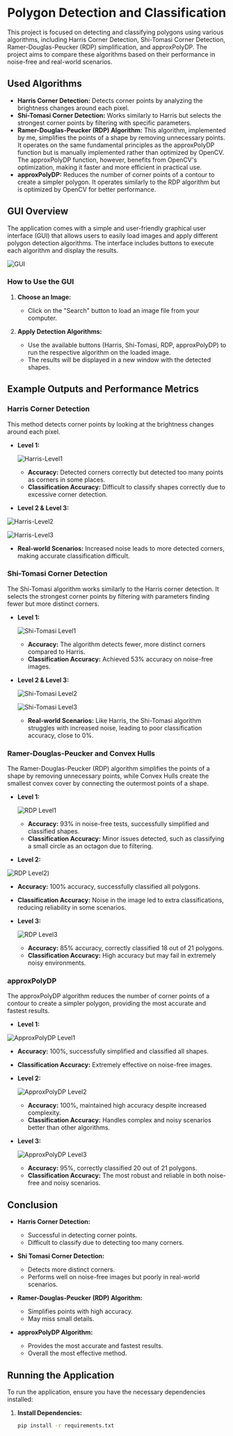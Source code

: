 # Polygon Detection and Classification

This project is focused on detecting and classifying polygons using various algorithms, including Harris Corner Detection, Shi-Tomasi Corner Detection, Ramer-Douglas-Peucker (RDP) simplification, and approxPolyDP. The project aims to compare these algorithms based on their performance in noise-free and real-world scenarios.

## Used Algorithms

- **Harris Corner Detection:** Detects corner points by analyzing the brightness changes around each pixel.
- **Shi-Tomasi Corner Detection:** Works similarly to Harris but selects the strongest corner points by filtering with specific parameters.
- **Ramer-Douglas-Peucker (RDP) Algorithm:** This algorithm, implemented by me, simplifies the points of a shape by removing unnecessary points. It operates on the same fundamental principles as the approxPolyDP function but is manually implemented rather than optimized by OpenCV. The approxPolyDP function, however, benefits from OpenCV's optimization, making it faster and more efficient in practical use.
- **approxPolyDP:** Reduces the number of corner points of a contour to create a simpler polygon. It operates similarly to the RDP algorithm but is optimized by OpenCV for better performance.

## GUI Overview

The application comes with a simple and user-friendly graphical user interface (GUI) that allows users to easily load images and apply different polygon detection algorithms. The interface includes buttons to execute each algorithm and display the results.

![GUI](https://github.com/user-attachments/assets/ba6bb17d-1d07-409d-b101-de30497c772e)


### How to Use the GUI

1. **Choose an Image:**
   - Click on the "Search" button to load an image file from your computer.

2. **Apply Detection Algorithms:**
   - Use the available buttons (Harris, Shi-Tomasi, RDP, approxPolyDP) to run the respective algorithm on the loaded image.
   - The results will be displayed in a new window with the detected shapes.

## Example Outputs and Performance Metrics

### Harris Corner Detection

This method detects corner points by looking at the brightness changes around each pixel.

- **Level 1:**
  
  ![Harris-Level1](https://github.com/user-attachments/assets/ebaef762-b80b-451f-935e-c4208ad21001)

  
  - **Accuracy:** Detected corners correctly but detected too many points as corners in some places.
  - **Classification Accuracy:** Difficult to classify shapes correctly due to excessive corner detection.

- **Level 2 & Level 3:**

![Harris-Level2](https://github.com/user-attachments/assets/33fa7ea8-a9cd-42c1-88ec-3e38ffd12951)


  
  ![Harris-Level3](https://github.com/user-attachments/assets/bc4a269c-3a1a-4283-8141-b9db811dcd65)

  
  - **Real-world Scenarios:** Increased noise leads to more detected corners, making accurate classification difficult.

### Shi-Tomasi Corner Detection

The Shi-Tomasi algorithm works similarly to the Harris corner detection. It selects the strongest corner points by filtering with parameters finding fewer but more distinct corners.

- **Level 1:**
  
  ![Shi-Tomasi Level1](https://github.com/user-attachments/assets/70ca9f18-2893-494b-b8ad-5760aeacfa02)

  
  - **Accuracy:** The algorithm detects fewer, more distinct corners compared to Harris.
  - **Classification Accuracy:** Achieved 53% accuracy on noise-free images.

- **Level 2 & Level 3:**

  ![Shi-Tomasi Level2](https://github.com/user-attachments/assets/edcc5ff0-c21e-4f71-961b-16b0514fb745)


  ![Shi-Tomasi Level3](https://github.com/user-attachments/assets/6cb440a0-0316-4894-8ef6-f599a2912751)

  
  - **Real-world Scenarios:** Like Harris, the Shi-Tomasi algorithm struggles with increased noise, leading to poor classification accuracy, close to 0%.

### Ramer-Douglas-Peucker and Convex Hulls

The Ramer-Douglas-Peucker (RDP) algorithm simplifies the points of a shape by removing unnecessary points, while Convex Hulls create the smallest convex cover by connecting the outermost points of a shape.

- **Level 1:**
  
  ![RDP Level1](https://github.com/user-attachments/assets/c4a5b10d-6117-4dfb-a7a6-dcc211cfb834)

  
  - **Accuracy:** 93% in noise-free tests, successfully simplified and classified shapes.
  - **Classification Accuracy:** Minor issues detected, such as classifying a small circle as an octagon due to filtering.

- **Level 2:**

 ![RDP Level2](https://github.com/user-attachments/assets/8c8c0709-abf1-466b-89f9-6c7e046f58c0))
  
  - **Accuracy:** 100% accuracy, successfully classified all polygons.
  - **Classification Accuracy:** Noise in the image led to extra classifications, reducing reliability in some scenarios.

- **Level 3:**

  ![RDP Level3](https://github.com/user-attachments/assets/f109de5d-707c-40e0-9942-574e4ea81bfc)

  
  - **Accuracy:** 85% accuracy, correctly classified 18 out of 21 polygons.
  - **Classification Accuracy:** High accuracy but may fail in extremely noisy environments.

### approxPolyDP

The approxPolyDP algorithm reduces the number of corner points of a contour to create a simpler polygon, providing the most accurate and fastest results.

- **Level 1:**
  
 ![ApproxPolyDP Level1](https://github.com/user-attachments/assets/e92e3dff-843d-49e4-b1d6-ceea1b6bd57e)

  
  - **Accuracy:** 100%, successfully simplified and classified all shapes.
  - **Classification Accuracy:** Extremely effective on noise-free images.

- **Level 2:**

  ![ApproxPolyDP Level2](https://github.com/user-attachments/assets/1a7b9766-93cd-4678-887b-81789c4a541b)

  
  - **Accuracy:** 100%, maintained high accuracy despite increased complexity.
  - **Classification Accuracy:** Handles complex and noisy scenarios better than other algorithms.

- **Level 3:**

  ![ApproxPolyDP Level3](https://github.com/user-attachments/assets/8409b2b8-2057-464e-818f-dbed6bb18550)

  
  - **Accuracy:** 95%, correctly classified 20 out of 21 polygons.
  - **Classification Accuracy:** The most robust and reliable in both noise-free and noisy scenarios.

## Conclusion

- **Harris Corner Detection:**
  - Successful in detecting corner points.
  - Difficult to classify due to detecting too many corners.
  
- **Shi Tomasi Corner Detection:**
  - Detects more distinct corners.
  - Performs well on noise-free images but poorly in real-world scenarios.

- **Ramer-Douglas-Peucker (RDP) Algorithm:**
  - Simplifies points with high accuracy.
  - May miss small details.

- **approxPolyDP Algorithm:**
  - Provides the most accurate and fastest results.
  - Overall the most effective method.

## Running the Application

To run the application, ensure you have the necessary dependencies installed:

1. **Install Dependencies:**

   ```bash
   pip install -r requirements.txt


